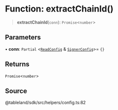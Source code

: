# Function: extractChainId()

> **extractChainId**(`conn`): `Promise`\<`number`\>

## Parameters

• **conn**: `Partial` \<[`ReadConfig`](../interfaces/ReadConfig.md) & [`SignerConfig`](../interfaces/SignerConfig.md)\>= `{}`

## Returns

`Promise`\<`number`\>

## Source

@tableland/sdk/src/helpers/config.ts:82
